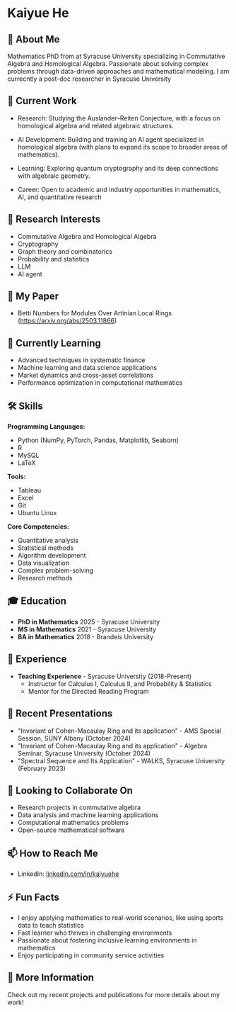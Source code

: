 # Kaiyue He

## 👋 About Me

Mathematics PhD from at Syracuse University specializing in Commutative Algebra and Homological Algebra. Passionate about solving complex problems through data-driven approaches and mathematical modeling. I am currecntly a post-doc researcher in Syracuse University

## 🔭 Current Work
- Research: Studying the Auslander–Reiten Conjecture, with a focus on homological algebra and related algebraic structures.

- AI Development: Building and training an AI agent specialized in homological algebra (with plans to expand its scope to broader areas of mathematics).

- Learning: Exploring quantum cryptography and its deep connections with algebraic geometry.

- Career: Open to academic and industry opportunities in mathematics, AI, and quantitative research
## 🧠 Research Interests

- Commutative Algebra and Homological Algebra
- Cryptography
- Graph theory and combinatorics
- Probability and statistics
- LLM
- AI agent

## 📄 My Paper
- Betti Numbers for Modules Over Artinian Local Rings (https://arxiv.org/abs/2503.11866)

## 🌱 Currently Learning

- Advanced techniques in systematic finance
- Machine learning and data science applications
- Market dynamics and cross-asset correlations
- Performance optimization in computational mathematics

## 🛠️ Skills

**Programming Languages:**
- Python (NumPy, PyTorch, Pandas, Matplotlib, Seaborn)
- R
- MySQL
- LaTeX

**Tools:**
- Tableau
- Excel
- Git
- Ubuntu Linux

**Core Competencies:**
- Quantitative analysis
- Statistical methods
- Algorithm development
- Data visualization
- Complex problem-solving
- Research methods

## 🎓 Education

- **PhD in Mathematics**  2025 - Syracuse University
- **MS in Mathematics**  2021 - Syracuse University
- **BA in Mathematics** 2018 - Brandeis University

## 💼 Experience

- **Teaching Experience** - Syracuse University (2018-Present)
  - Instructor for Calculus I, Calculus II, and Probability & Statistics
  - Mentor for the Directed Reading Program

## 📝 Recent Presentations

- "Invariant of Cohen-Macaulay Ring and its application" - AMS Special Session, SUNY Albany (October 2024)
- "Invariant of Cohen-Macaulay Ring and its application" - Algebra Seminar, Syracuse University (October 2024)
- "Spectral Sequence and Its Application" - WALKS, Syracuse University (February 2023)

## 👯 Looking to Collaborate On

- Research projects in commutative algebra
- Data analysis and machine learning applications
- Computational mathematics problems
- Open-source mathematical software

## 📫 How to Reach Me

- LinkedIn: [linkedin.com/in/kaiyuehe](https://linkedin.com/in/kaiyuehe)

## ⚡ Fun Facts

- I enjoy applying mathematics to real-world scenarios, like using sports data to teach statistics
- Fast learner who thrives in challenging environments
- Passionate about fostering inclusive learning environments in mathematics
- Enjoy participating in community service activities

## 🔗 More Information

Check out my recent projects and publications for more details about my work!
